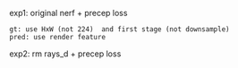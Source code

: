 

exp1: original nerf + precep loss 

    gt: use HxW (not 224)  and first stage (not downsample)
    pred: use render feature
    
    
exp2: rm rays_d + precep loss


